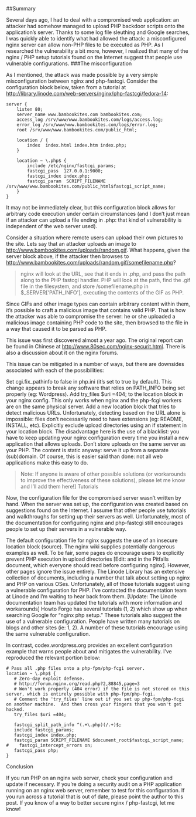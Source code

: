 ##Summary

Several days ago, I had to deal with a compromised web application: an attacker had somehow managed to upload PHP backdoor scripts onto the application’s server. Thanks to some log file sleuthing and Google searches, I was quickly able to identify what had allowed the attack: a misconfigured nginx server can allow non-PHP files to be executed as PHP. As I researched the vulnerability a bit more, however, I realized that many of the nginx / PHP setup tutorials found on the Internet suggest that people use vulnerable configurations.
###The misconfiguration

As I mentioned, the attack was made possible by a very simple misconfiguration between nginx and php-fastcgi. Consider the configuration block below, taken from a tutorial at http://library.linode.com/web-servers/nginx/php-fastcgi/fedora-14:

```
server {
    listen 80;
    server_name www.bambookites.com bambookites.com;
    access_log /srv/www/www.bambookites.com/logs/access.log;
    error_log /srv/www/www.bambookites.com/logs/error.log;
    root /srv/www/www.bambookites.com/public_html;

    location / {
        index  index.html index.htm index.php;
    }

    location ~ \.php$ {
        include /etc/nginx/fastcgi_params;
        fastcgi_pass  127.0.0.1:9000;
        fastcgi_index index.php;
        fastcgi_param  SCRIPT_FILENAME /srv/www/www.bambookites.com/public_html$fastcgi_script_name;
    }
}
```

It may not be immediately clear, but this configuration block allows for arbitrary code execution under certain circumstances (and I don’t just mean if an attacker can upload a file ending in .php: that kind of vulnerability is independent of the web server used).

Consider a situation where remote users can upload their own pictures to the site. Lets say that an attacker uploads an image to http://www.bambookites.com/uploads/random.gif. What happens, given the server block above, if the attacker then browses to http://www.bambookites.com/uploads/random.gif/somefilename.php?

> nginx will look at the URL, see that it ends in .php, and pass the path along to the PHP fastcgi handler.
> PHP will look at the path, find the .gif file in the filesystem, and store /somefilename.php in $_SERVER['PATH_INFO'], executing the contents of the GIF as PHP.

Since GIFs and other image types can contain arbitrary content within them, it’s possible to craft a malicious image that contains valid PHP. That is how the attacker was able to compromise the server: he or she uploaded a malicious image containing PHP code to the site, then browsed to the file in a way that caused it to be parsed as PHP.

This issue was first discovered almost a year ago. The original report can be found in Chinese at http://www.80sec.com/nginx-securit.html. There is also a discussion about it on the nginx forums.

This issue can be mitigated in a number of ways, but there are downsides associated with each of the possibilities:

Set cgi.fix_pathinfo to false in php.ini (it’s set to true by default). This change appears to break any software that relies on PATH_INFO being set properly (eg: Wordpress).
Add try_files $uri =404; to the location block in your nginx config. This only works when nginx and the php-fcgi workers are on the same physical server.
Add a new location block that tries to detect malicious URLs. Unfortunately, detecting based on the URL alone is impossible: files don’t necessarily need to have extensions (eg: README, INSTALL, etc).
Explicitly exclude upload directories using an if statement in your location block. The disadvantage here is the use of a blacklist: you have to keep updating your nginx configuration every time you install a new application that allows uploads.
Don’t store uploads on the same server as your PHP. The content is static anyway: serve it up from a separate (sub)domain. Of course, this is easier said than done: not all web applications make this easy to do.

> Note: If anyone is aware of other possible solutions (or workarounds to improve the effectiveness of these solutions), please let me know and I’ll add them here!]
Tutorials

Now, the configuration file for the compromised server wasn’t written by hand. When the server was set up, the configuration was created based on suggestions found on the Internet. I assume that other people use tutorials and walkthroughs for setting up their servers as well. Unfortunately, most of the documentation for configuring nginx and php-fastcgi still encourages people to set up their servers in a vulnerable way.

The default configuration file for nginx suggests the use of an insecure location block (source).
The nginx wiki supplies potentially dangerous examples as well. To be fair, some pages do encourage users to explicitly prevent PHP execution in upload directories [Edit: and in the Pitfalls document, which everyone should read before configuring nginx]. However, other pages ignore the issue entirely.
The Linode Library has an extensive collection of documents, including a number that talk about setting up nginx and PHP on various OSes. Unfortunately, all of those tutorials suggest using a vulnerable configuration for PHP. I’ve contacted the documentation team at Linode and I’m waiting to hear back from them. [Update: The Linode documentation team has updated the tutorials with more information and workarounds]
Howto Forge has several tutorials (1, 2) which show up when searching Google for “nginx php setup.” These tutorials also suggest the use of a vulnerable configuration.
People have written many tutorials on blogs and other sites (ie: 1, 2). A number of these tutorials encourage using the same vulnerable configuration.

In contrast, codex.wordpress.org provides an excellent configuration example that warns people about and mitigates the vulnerability. I’ve reproduced the relevant portion below:

```
# Pass all .php files onto a php-fpm/php-fcgi server.
location ~ \.php$ {
   # Zero-day exploit defense.
   # http://forum.nginx.org/read.php?2,88845,page=3
   # Won't work properly (404 error) if the file is not stored on this server, which is entirely possible with php-fpm/php-fcgi.
   # Comment the 'try_files' line out if you set up php-fpm/php-fcgi on another machine.  And then cross your fingers that you won't get hacked.
   try_files $uri =404;

   fastcgi_split_path_info ^(.+\.php)(/.+)$;
   include fastcgi_params;
   fastcgi_index index.php;
   fastcgi_param SCRIPT_FILENAME $document_root$fastcgi_script_name;
#    fastcgi_intercept_errors on;
   fastcgi_pass php;
}  
```
Conclusion

If you run PHP on an nginx web server, check your configuration and update if necessary.
If you’re doing a security audit on a PHP application running on an nginx web server, remember to test for this configuration.
If you run across a tutorial that is out of date, please point the author to this post.
If you know of a way to better secure nginx / php-fastcgi, let me know!
